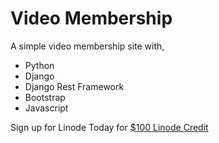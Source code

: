 # Video Membership

A simple video membership site with,

 - Python
 - Django
 - Django Rest Framework
 - Bootstrap
 - Javascript

<p>Sign up for Linode Today for <a href="https://www.linode.com/lp/refer/?r=e3104a30f05cc67a5005ba8c61e22122cf208549" target="_blank">$100 Linode Credit</a></p>
